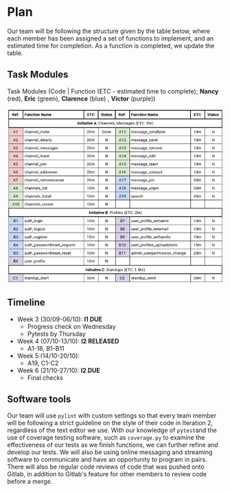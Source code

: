 # Plan

Our team will be following the structure given by the table below, where each member has been assigned a set of functions to implement, and an estimated time for completion. As a function is completed, we update the table.

## Task Modules

Task Modules (Code | Function (ETC - estimated time to complete); **Nancy** (red), **Eric** (green), **Clarence** (blue) , **Victor** (purple))

![alt text](plan.png)
<!-- <table>
    <tr>
        <th>Ref.</th>
        <th>Function Name</th>
        <th>ETC</th>
        <th>Status</th>
        <th>Ref.</th>
        <th>Function Name</th>
        <th>ETC</th>
        <th>Status</th>
    </tr>
    <tr>
        <td colspan=8 style="text-align: center; vertical-align: middle"><strong>Initiative A:</strong> Channels, Messages (ETC: 5hr)</td>
    </tr>
    <tr>
        <td bgcolor="#ff9999">A1</td>
        <td>channel_invite</td>
        <td>20m</td>
        <td>N</td>
        <td bgcolor="#adebad">A11</td>
        <td>message_sendlater</td>
        <td>10m</td>
    </tr>
    <tr>
        <td bgcolor="#ff9999">A2</td>
        <td>channel_details</td>
        <td>20m</td>
        <td>N</td>
        <td bgcolor="#adebad">A12</td>
        <td>message_send</td>
        <td>10m</td>
        <td>N</td>
    </tr>
    <tr>
        <td bgcolor="#ff9999">A3</td>
        <td>channel_messages</td>
        <td>20m</td>
        <td>N</td>
        <td bgcolor="#adebad">A13</td>
        <td>message_remove</td>
        <td>10m</td>
        <td>N</td>
    </tr>
    <tr>
        <td bgcolor="#ff9999">A4</td>
        <td>channel_leave</td>
        <td>20m</td>
        <td>N</td>
        <td bgcolor="#adebad">A14</td>
        <td>message_edit</td>
        <td>10m</td>
        <td>N</td>
    </tr>
    <tr>
        <td bgcolor="#ff9999">A5</td>
        <td>channel_join</td>
        <td>20m</td>
        <td>N</td>
        <td bgcolor="#adebad">A15</td>
        <td>message_react</td>
        <td>10m</td>
        <td>N</td>
    </tr>
    <tr>
        <td bgcolor="#ff9999">A6</td>
        <td>channel_addowner</td>
        <td>20m</td>
        <td>N</td>
        <td bgcolor="#adebad">A16</td>
        <td>message_unreact</td>
        <td>10m</td>
        <td>N</td>
    </tr>
    <tr>
        <td bgcolor="#ff9999">A7</td>
        <td>channel_removeowner</td>
        <td>20m</td>
        <td>N</td>
        <td bgcolor="#b3ecff">A17</td>
        <td>message_pin</td>
        <td>30m</td>
        <td>N</td>
    </tr>
    <tr>
        <td bgcolor="#adebad">A8</td>
        <td>channels_list</td>
        <td>10m</td>
        <td>N</td>
        <td bgcolor="#b3ecff">A18</td>
        <td>message_unpin</td>
        <td>30m</td>
        <td>N</td>
    </tr>
    <tr>
        <td bgcolor="#adebad">A9</td>
        <td>channels_listall</td>
        <td>10m</td>
        <td>N</td>
        <td bgcolor="#b3ecff">A19</td>
        <td>search</td>
        <td>45m</td>
        <td>N</td>
    </tr>
    <tr>
        <td bgcolor="#adebad">A10</td>
        <td>channels_create</td>
        <td>10m</td>
        <td>N</td>
        <td></td>
        <td></td>
        <td></td>
        <td></td>
    </tr>
    <tr>
        <td colspan=8 style="text-align: center; vertical-align: middle"><strong>Initiative B:</strong> Profiles (ETC: 2hr)</td>
    </tr>
    <tr>
        <td bgcolor="#b3ecff">B1</td>
        <td>auth_login</td>
        <td>10m</td>
        <td>N</td>
        <td bgcolor="#ddccff">B7</td>
        <td>user_profile_setname</td>
        <td>10m</td>
        <td>N</td>
    </tr>
    <tr>
        <td bgcolor="#b3ecff">B2</td>
        <td>auth_logout</td>
        <td>10m</td>
        <td>N</td>
        <td bgcolor="#ddccff">B8</td>
        <td>user_profile_setemail</td>
        <td>10m</td>
        <td>N</td>
    </tr>
    <tr>
        <td bgcolor="#b3ecff">B3</td>
        <td>auth_register</td>
        <td>15m</td>
        <td>N</td>
        <td bgcolor="#ddccff">B9</td>
        <td>user_profile_sethandle</td>
        <td>10m</td>
        <td>N</td>
    </tr>
    <tr>
        <td bgcolor="#b3ecff">B4</td>
        <td>auth_passwordreset_request</td>
        <td>10m</td>
        <td>N</td>
        <td bgcolor="#ddccff">B10</td>
        <td>uset_profiles_uploadphoto</td>
        <td>25m</td>
        <td>N</td>
    </tr>
    <tr>
        <td bgcolor="#b3ecff">B5</td>
        <td>auth_passwordreset_reset</td>
        <td>10m</td>
        <td>N</td>
        <td bgcolor="#ddccff">B11</td>
        <td>admin_userpermission_change</td>
        <td>20m</td>
        <td>N</td>
    </tr>
    <tr>
        <td bgcolor="#ddccff">B6</td>
        <td>user_profile</td>
        <td>10m</td>
        <td>N</td>
        <td></td>
        <td></td>
        <td></td>
        <td></td>
    </tr>
    <tr>
        <td colspan=8 style="text-align: center; vertical-align: middle"><strong>Initiative B:</strong> Profiles (ETC: 2hr)</td>
    </tr>
    <tr>
        <td bgcolor="#ddccff">C1</td>
        <td>standup_start</td>
        <td>50m</td>
        <td>N</td>
        <td bgcolor="#ddccff">C2</td>
        <td>standup_send</td>
        <td>30m</td>
        <td>N</td>
    </tr>
</table> -->

## Timeline
- Week 3 (30/09-06/10): **I1 DUE**
  - Progress check on Wednesday
  - Pytests by Thursday
- Week 4 (07/10-13/10): **I2 RELEASED**
  - A1-18, B1-B11
- Week 5 (14/10-20/10):
  - A19, C1-C2
- Week 6 (21/10-27/10): **I2 DUE**
  - Final checks

## Software tools
Our team will use `pylint` with custom settings so that every team member will be following a strict guideline on the style of their code in Iteration 2, regardless of the text editor we use. With our knowledge of `pytest`and the use of coverage testing software, such as `coverage.py` to examine the effectiveness of our tests as we finish functions, we can further refine and develop our tests. We will also be using online messaging and streaming software to communicate and have an opportunity to program in pairs. There will also be regular code reviews of code that was pushed onto Gitlab, in addition to Gitlab's feature for other members to review code before a merge.  
